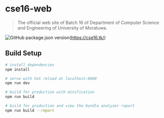 # cse16-web

> The official web site of Batch 16 of Department of Computer Science and Engineering of University of Moratuwa.

![GitHub package.json version](https://img.shields.io/github/package-json/v/binodmx/cse16-web)(https://cse16.tk/)

## Build Setup

``` bash
# install dependencies
npm install

# serve with hot reload at localhost:8080
npm run dev

# build for production with minification
npm run build

# build for production and view the bundle analyzer report
npm run build --report
```
